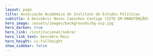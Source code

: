 ```yaml
---
layout: page
title: Associação Académica do Instituto de Estudos Políticos
subtitle: A Descobrir Novos Caminhos Contigo (SITE EM MANUTENÇÃO)
hero_image: /assets/images/backgrounds/bg-ucp.jpg
hero_darken: true
hero_link: /institucional/sobre/
hero_link_text: Descobre Mais
hero_height: is-fullheight
show_sidebar: false
---
```


